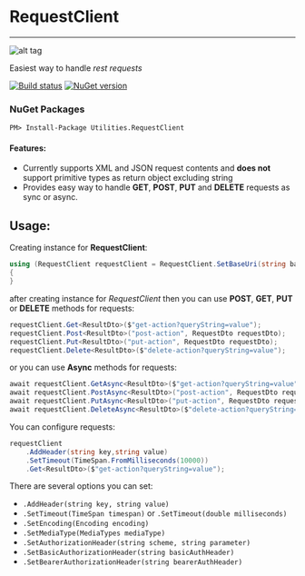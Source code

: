 #   **RequestClient**
------------------------------

![alt tag](https://raw.githubusercontent.com/mnabaci/Utilities.RequestClient/master/misc/request-client-icon-and-text.png)

Easiest way to handle _rest requests_ 

[![Build status](https://ci.appveyor.com/api/projects/status/swmrnn5l4ru48lck?svg=true)](https://ci.appveyor.com/project/mnabaci/utilities-requestclient)
[![NuGet version](https://badge.fury.io/nu/Utilities.RequestClient.svg)](https://badge.fury.io/nu/Utilities.RequestClient)

### NuGet Packages
``` 
PM> Install-Package Utilities.RequestClient
```

#### Features:
- Currently supports XML and JSON request contents and **does not** support primitive types as return object excluding string
- Provides easy way to handle **GET**, **POST**, **PUT** and **DELETE** requests as sync or async.

Usage:
-----

Creating instance for **RequestClient**:

```cs
using (RequestClient requestClient = RequestClient.SetBaseUri(string baseUri))
{
}
```


after creating instance for _RequestClient_ then you can use **POST**, **GET**, **PUT** or **DELETE** methods for requests:

```cs
requestClient.Get<ResultDto>($"get-action?queryString=value");
requestClient.Post<ResultDto>("post-action", RequestDto requestDto);
requestClient.Put<ResultDto>("put-action", RequestDto requestDto);
requestClient.Delete<ResultDto>($"delete-action?queryString=value");
```

or you can use **Async** methods for requests:

```cs
await requestClient.GetAsync<ResultDto>($"get-action?queryString=value");
await requestClient.PostAsync<ResultDto>("post-action", RequestDto requestDto);
await requestClient.PutAsync<ResultDto>("put-action", RequestDto requestDto);
await requestClient.DeleteAsync<ResultDto>($"delete-action?queryString=value");
```

You can configure requests:

```cs
requestClient
    .AddHeader(string key,string value)
    .SetTimeout(TimeSpan.FromMilliseconds(10000))
    .Get<ResultDto>($"get-action?queryString=value");

```


There are several options you can set:

- `.AddHeader(string key, string value)`
- `.SetTimeout(TimeSpan timespan)` or `.SetTimeout(double milliseconds)`
- `.SetEncoding(Encoding encoding)`
- `.SetMediaType(MediaTypes mediaType)`
- `.SetAuthorizationHeader(string scheme, string parameter)`
- `.SetBasicAuthorizationHeader(string basicAuthHeader)`
- `.SetBearerAuthorizationHeader(string bearerAuthHeader)`
